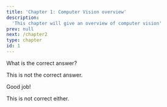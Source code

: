 ```yaml
---
title: 'Chapter 1: Computer Vision overview'
description:
  'This chapter will give an overview of computer vision'
prev: null
next: /chapter2
type: chapter
id: 1
---
```


<exercise id="1" title="Introduction to computer vision" type="slides">

<slides source="chapter1_01_introduction">
</slides>

</exercise>

<exercise id="2" title="Computer vision applications">

 What is the correct answer?

<choice>
<opt text="Object detection cateogrizes each pixel in the image">

This is not the correct answer.

</opt>

<opt text="In image classification the image is rated in different cateogries" correct="true">

Good job!

</opt>

<opt text="Image segmentation creates bounding boxes for different objects in the image">

This is not correct either.

</opt>
</choice>

</exercise>
